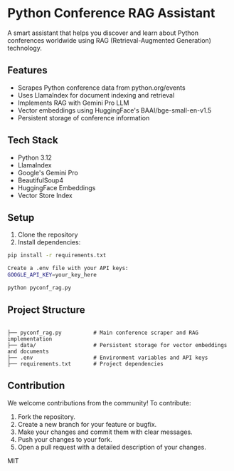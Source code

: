 # Python Conference RAG Assistant

A smart assistant that helps you discover and learn about Python conferences worldwide using RAG (Retrieval-Augmented Generation) technology.

## Features

- Scrapes Python conference data from python.org/events
- Uses LlamaIndex for document indexing and retrieval
- Implements RAG with Gemini Pro LLM
- Vector embeddings using HuggingFace's BAAI/bge-small-en-v1.5
- Persistent storage of conference information

## Tech Stack

- Python 3.12
- LlamaIndex
- Google's Gemini Pro
- BeautifulSoup4
- HuggingFace Embeddings
- Vector Store Index

## Setup

1. Clone the repository
2. Install dependencies:
```sh
pip install -r requirements.txt

Create a .env file with your API keys:
GOOGLE_API_KEY=your_key_here

python pyconf_rag.py

 ```

## Project Structure

```

├── pyconf_rag.py          # Main conference scraper and RAG implementation
├── data/                  # Persistent storage for vector embeddings and documents
├── .env                   # Environment variables and API keys
├── requirements.txt       # Project dependencies
```


## Contribution

We welcome contributions from the community! To contribute:

1. Fork the repository.
2. Create a new branch for your feature or bugfix.
3. Make your changes and commit them with clear messages.
4. Push your changes to your fork.
5. Open a pull request with a detailed description of your changes.

MIT